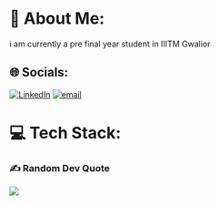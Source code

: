 # 💫 About Me:
i am currently a pre final year student in IIITM Gwalior 


## 🌐 Socials:
[![LinkedIn](https://img.shields.io/badge/LinkedIn-%230077B5.svg?logo=linkedin&logoColor=white)](https://linkedin.com/in/https://www.linkedin.com/in/aryan-meena-899b80301/) [![email](https://img.shields.io/badge/Email-D14836?logo=gmail&logoColor=white)](mailto:aaryanmeena96@gmail.com) 

# 💻 Tech Stack:

### ✍️ Random Dev Quote
![](https://quotes-github-readme.vercel.app/api?type=horizontal&theme=radical)



